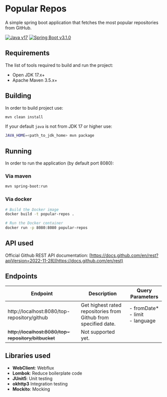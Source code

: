 # Popular Repos

A simple spring boot application that fetches the most popular repositories from GitHub.

[![Java v17][shield-java]](https://openjdk.java.net/projects/jdk/17/)
[![Spring Boot v3.1.0][shield-spring-boot]](https://spring.io/projects/spring-boot)

## Requirements

The list of tools required to build and run the project:

* Open JDK 17.x+
* Apache Maven 3.5.x+

## Building

In order to build project use:

```bash
mvn clean install
```

If your default `java` is not from JDK 17 or higher use:

```bash
JAVA_HOME=<path_to_jdk_home> mvn package
```

## Running

In order to run the application (by default port 8080):

### Via maven
```bash
mvn spring-boot:run
```
### Via docker
```bash
# Build the Docker image
docker build -t popular-repos .

# Run the Docker container
docker run -p 8080:8080 popular-repos
```

## API used

Official Github REST API documentation: [https://docs.github.com/en/rest?apiVersion=2022-11-28](https://docs.github.com/en/rest)

## Endpoints

| Endpoint                                           | Description                                                     | Query Parameters                            |
|----------------------------------------------------|-----------------------------------------------------------------|---------------------------------------------|
| http://localhost:8080/top-repository/github        | Get highest rated repositories from Github from specified date. | - fromDate*<br/>- limit<br/>- language<br/> |
| ~~http://localhost:8080/top-repository/bitbucket~~ | Not supported yet.                                              |                                             |



## Libraries used

- **WebClient**: Webflux 
- **Lombok**: Reduce boilerplate code
- **JUnit5**: Unit testing
- **okhttp3** Integration testing
- **Mockito**: Mocking

[shield-mit]: https://img.shields.io/badge/license-MIT-blue.svg
[shield-java]: https://img.shields.io/badge/Java-17-blue.svg
[shield-spring-boot]: https://img.shields.io/badge/Spring_Boot-3.1.0-blue.svg
